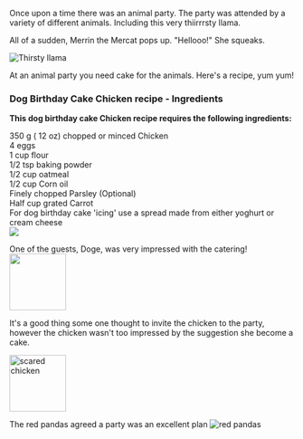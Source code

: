 Once upon a time there was an animal party.
The party was attended by a variety of different animals. Including this very thiirrrsty llama.

All of a sudden, Merrin the Mercat pops up. "Hellooo!" She squeaks.

![Thirsty llama](http://i.imgur.com/civQQne.gif)

At an animal party you need cake for the animals.  Here's a recipe, yum yum!

<h3>Dog Birthday Cake Chicken recipe - Ingredients</h3>
<strong>This dog birthday cake Chicken recipe requires the following ingredients:</strong><br/>

  350 g ( 12 oz) chopped or minced Chicken <br/>
  4 eggs<br/>
  1 cup flour<br/>
  1/2 tsp baking powder<br/>
  1/2 cup oatmeal<br/>
  1/2 cup Corn oil<br/>
  Finely chopped Parsley (Optional)<br/>
  Half cup grated Carrot<br/>
  For dog birthday cake 'icing' use a spread made from either yoghurt or cream cheese<br/>
  <img src='http://tepchef.com/wp-content/uploads/2013/12/Birthday-Cakes-For-Dogs-959.jpg'/>

One of the guests, Doge, was very impressed with the catering!
<img src='http://memecrunch.com/meme/18IVV/doge-party/image.png' width="100"/>

It's a good thing some one thought to invite the chicken to the party, however the chicken wasn't too impressed by the suggestion she become a cake. 

<img src="https://i.chzbgr.com/maxW500/6417113344/h6A34D381/" width="100" alt="scared chicken" />

The red pandas agreed a party was an excellent plan ![red pandas](http://i.imgur.com/h9YE2RRl.jpg)
